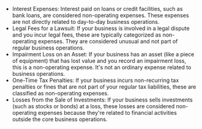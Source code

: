

- Interest Expenses: Interest paid on loans or credit facilities, such as bank loans, are considered non-operating expenses. These expenses are not directly related to day-to-day business operations.
- Legal Fees for a Lawsuit: If your business is involved in a legal dispute and you incur legal fees, these are typically categorized as non-operating expenses. They are considered unusual and not part of regular business operations.
- Impairment Loss on an Asset: If your business has an asset (like a piece of equipment) that has lost value and you record an impairment loss, this is a non-operating expense. It's not an ordinary expense related to business operations.
- One-Time Tax Penalties: If your business incurs non-recurring tax penalties or fines that are not part of your regular tax liabilities, these are classified as non-operating expenses.
- Losses from the Sale of Investments: If your business sells investments (such as stocks or bonds) at a loss, these losses are considered non-operating expenses because they're related to financial activities outside the core business operations.

